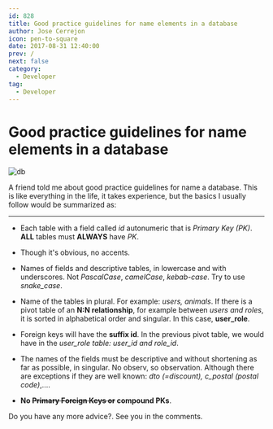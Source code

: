 ```yaml
---
id: 828
title: Good practice guidelines for name elements in a database
author: Jose Cerrejon
icon: pen-to-square
date: 2017-08-31 12:40:00
prev: /
next: false
category:
  - Developer
tag:
  - Developer
---
```


# Good practice guidelines for name elements in a database

![db](/images/2017/08/db.png)

A friend told me about good practice guidelines for name a database. This is like everything in the life, it takes experience, but the basics I usually follow would be summarized as:

- - -
* Each table with a field called *id* autonumeric that is *Primary Key (PK)*. **ALL** tables must **ALWAYS** have *PK*.

* Though it's obvious, no accents.

* Names of fields and descriptive tables, in lowercase and with underscores. Not *PascalCase*, *camelCase*, *kebab-case*. Try to use *snake_case*.

* Name of the tables in plural. For example: *users, animals*. If there is a pivot table of an **N:N relationship**, for example between *users and roles*, it is sorted in alphabetical order and singular. In this case, **user_role**.

* Foreign keys will have the **suffix id**. In the previous pivot table, we would have in the *user_role table: user_id and role_id*.

* The names of the fields must be descriptive and without shortening as far as possible, in singular. No observ, so observation. Although there are exceptions if they are well known: *dto (=discount), c_postal (postal code)*,....

* **No ~~Primary Foreign Keys or~~ compound PKs**.

Do you have any more advice?. See you in the comments.